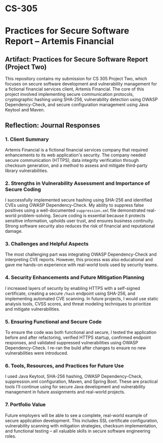 # CS-305
# Practices for Secure Software Report – Artemis Financial

## Artifact: Practices for Secure Software Report (Project Two)

This repository contains my submission for CS 305 Project Two, which focuses on secure software development and vulnerability management for a fictional financial services client, Artemis Financial. The core of this project involved implementing secure communication protocols, cryptographic hashing using SHA-256, vulnerability detection using OWASP Dependency-Check, and secure configuration management using Java Keytool and Maven.

## Reflection: Journal Responses

### 1. Client Summary
Artemis Financial is a fictional financial services company that required enhancements to its web application's security. The company needed secure communication (HTTPS), data integrity verification through checksum generation, and a method to assess and mitigate third-party library vulnerabilities.

### 2. Strengths in Vulnerability Assessment and Importance of Secure Coding
I successfully implemented secure hashing using SHA-256 and identified CVEs using OWASP Dependency-Check. My ability to suppress false positives using a well-documented `suppression.xml` file demonstrated real-world problem-solving. Secure coding is essential because it protects sensitive information, upholds user trust, and ensures business continuity. Strong software security also reduces the risk of financial and reputational damage.

### 3. Challenges and Helpful Aspects
The most challenging part was integrating OWASP Dependency-Check and interpreting CVE reports. However, this process was also educational and gave me hands-on experience with real-world tools used by security teams.

### 4. Security Enhancements and Future Mitigation Planning
I increased layers of security by enabling HTTPS with a self-signed certificate, creating a secure `/hash` endpoint using SHA-256, and implementing automated CVE scanning. In future projects, I would use static analysis tools, CVSS scores, and threat modeling techniques to prioritize and mitigate vulnerabilities.

### 5. Ensuring Functional and Secure Code
To ensure the code was both functional and secure, I tested the application before and after refactoring, verified HTTPS startup, confirmed endpoint responses, and validated suppressed vulnerabilities using OWASP Dependency-Check. I re-ran the build after changes to ensure no new vulnerabilities were introduced.

### 6. Tools, Resources, and Practices for Future Use
I used Java Keytool, SHA-256 hashing, OWASP Dependency-Check, suppression.xml configuration, Maven, and Spring Boot. These are practical tools I’ll continue using for secure Java development and vulnerability management in future assignments and real-world projects.

### 7. Portfolio Value
Future employers will be able to see a complete, real-world example of secure application development. This includes SSL certificate configuration, vulnerability scanning with mitigation strategies, checksum implementation, and functional testing – all valuable skills in secure software engineering roles.



